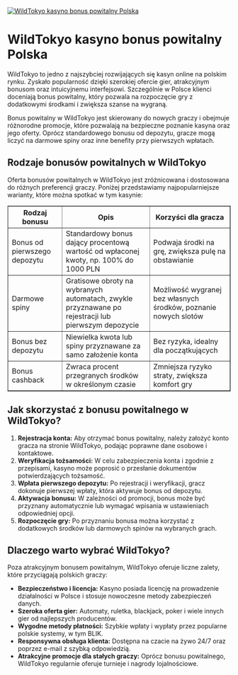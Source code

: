 [![WildTokyo kasyno bonus powitalny Polska](https://123-caf.pages.dev/gitsignup.png)](https://vrmoo.ru/Bt82HjjY)

<h1>WildTokyo kasyno bonus powitalny Polska</h1> <p>WildTokyo to jedno z najszybciej rozwijających się kasyn online na polskim rynku. Zyskało popularność dzięki szerokiej ofercie gier, atrakcyjnym bonusom oraz intuicyjnemu interfejsowi. Szczególnie w Polsce klienci doceniają bonus powitalny, który pozwala na rozpoczęcie gry z dodatkowymi środkami i zwiększa szanse na wygraną.</p> <p>Bonus powitalny w WildTokyo jest skierowany do nowych graczy i obejmuje różnorodne promocje, które pozwalają na bezpieczne poznanie kasyna oraz jego oferty. Oprócz standardowego bonusu od depozytu, gracze mogą liczyć na darmowe spiny oraz inne benefity przy pierwszych wpłatach.</p> <h2>Rodzaje bonusów powitalnych w WildTokyo</h2> <p>Oferta bonusów powitalnych w WildTokyo jest zróżnicowana i dostosowana do różnych preferencji graczy. Poniżej przedstawiamy najpopularniejsze warianty, które można spotkać w tym kasynie:</p> <table border="1" cellspacing="0" cellpadding="10">   <thead>     <tr>       <th>Rodzaj bonusu</th>       <th>Opis</th>       <th>Korzyści dla gracza</th>     </tr>   </thead>   <tbody>     <tr>       <td>Bonus od pierwszego depozytu</td>       <td>Standardowy bonus dający procentową wartość od wpłaconej kwoty, np. 100% do 1000 PLN</td>       <td>Podwaja środki na grę, zwiększa pulę na obstawianie</td>     </tr>     <tr>       <td>Darmowe spiny</td>       <td>Gratisowe obroty na wybranych automatach, zwykle przyznawane po rejestracji lub pierwszym depozycie</td>       <td>Możliwość wygranej bez własnych środków, poznanie nowych slotów</td>     </tr>     <tr>       <td>Bonus bez depozytu</td>       <td>Niewielka kwota lub spiny przyznawane za samo założenie konta</td>       <td>Bez ryzyka, idealny dla początkujących</td>     </tr>     <tr>       <td>Bonus cashback</td>       <td>Zwraca procent przegranych środków w określonym czasie</td>       <td>Zmniejsza ryzyko straty, zwiększa komfort gry</td>     </tr>   </tbody> </table> <h2>Jak skorzystać z bonusu powitalnego w WildTokyo?</h2> <ol>   <li><strong>Rejestracja konta:</strong> Aby otrzymać bonus powitalny, należy założyć konto gracza na stronie WildTokyo, podając poprawne dane osobowe i kontaktowe.</li>   <li><strong>Weryfikacja tożsamości:</strong> W celu zabezpieczenia konta i zgodnie z przepisami, kasyno może poprosić o przesłanie dokumentów potwierdzających tożsamość.</li>   <li><strong>Wpłata pierwszego depozytu:</strong> Po rejestracji i weryfikacji, gracz dokonuje pierwszej wpłaty, która aktywuje bonus od depozytu.</li>   <li><strong>Aktywacja bonusu:</strong> W zależności od promocji, bonus może być przyznany automatycznie lub wymagać wpisania w ustawieniach odpowiedniej opcji.</li>   <li><strong>Rozpoczęcie gry:</strong> Po przyznaniu bonusa można korzystać z dodatkowych środków lub darmowych spinów na wybranych grach.</li> </ol> <h2>Dlaczego warto wybrać WildTokyo?</h2> <p>Poza atrakcyjnym bonusem powitalnym, WildTokyo oferuje liczne zalety, które przyciągają polskich graczy:</p> <ul>   <li><strong>Bezpieczeństwo i licencja:</strong> Kasyno posiada licencję na prowadzenie działalności w Polsce i stosuje nowoczesne metody zabezpieczeń danych.</li>   <li><strong>Szeroka oferta gier:</strong> Automaty, ruletka, blackjack, poker i wiele innych gier od najlepszych producentów.</li>   <li><strong>Wygodne metody płatności:</strong> Szybkie wpłaty i wypłaty przez popularne polskie systemy, w tym BLIK.</li>   <li><strong>Responsywna obsługa klienta:</strong> Dostępna na czacie na żywo 24/7 oraz poprzez e-mail z szybką odpowiedzią.</li>   <li><strong>Atrakcyjne promocje dla stałych graczy:</strong> Oprócz bonusu powitalnego, WildTokyo regularnie oferuje turnieje i nagrody lojalnościowe.</li> </ul>